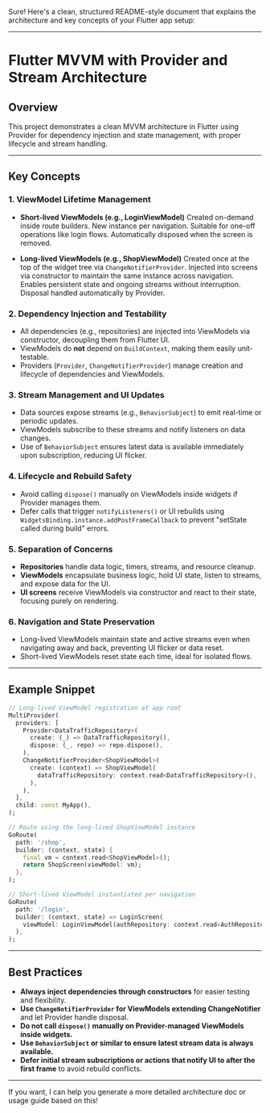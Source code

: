 Sure! Here's a clean, structured README-style document that explains the architecture and key concepts of your Flutter app setup:

---

# Flutter MVVM with Provider and Stream Architecture

## Overview

This project demonstrates a clean MVVM architecture in Flutter using Provider for dependency injection and state management, with proper lifecycle and stream handling.

---

## Key Concepts

### 1. ViewModel Lifetime Management

- **Short-lived ViewModels (e.g., LoginViewModel)**
  Created on-demand inside route builders.
  New instance per navigation.
  Suitable for one-off operations like login flows.
  Automatically disposed when the screen is removed.

- **Long-lived ViewModels (e.g., ShopViewModel)**
  Created once at the top of the widget tree via `ChangeNotifierProvider`.
  Injected into screens via constructor to maintain the same instance across navigation.
  Enables persistent state and ongoing streams without interruption.
  Disposal handled automatically by Provider.

### 2. Dependency Injection and Testability

- All dependencies (e.g., repositories) are injected into ViewModels via constructor, decoupling them from Flutter UI.
- ViewModels do **not** depend on `BuildContext`, making them easily unit-testable.
- Providers (`Provider`, `ChangeNotifierProvider`) manage creation and lifecycle of dependencies and ViewModels.

### 3. Stream Management and UI Updates

- Data sources expose streams (e.g., `BehaviorSubject`) to emit real-time or periodic updates.
- ViewModels subscribe to these streams and notify listeners on data changes.
- Use of `BehaviorSubject` ensures latest data is available immediately upon subscription, reducing UI flicker.

### 4. Lifecycle and Rebuild Safety

- Avoid calling `dispose()` manually on ViewModels inside widgets if Provider manages them.
- Defer calls that trigger `notifyListeners()` or UI rebuilds using `WidgetsBinding.instance.addPostFrameCallback` to prevent "setState called during build" errors.

### 5. Separation of Concerns

- **Repositories** handle data logic, timers, streams, and resource cleanup.
- **ViewModels** encapsulate business logic, hold UI state, listen to streams, and expose data for the UI.
- **UI screens** receive ViewModels via constructor and react to their state, focusing purely on rendering.

### 6. Navigation and State Preservation

- Long-lived ViewModels maintain state and active streams even when navigating away and back, preventing UI flicker or data reset.
- Short-lived ViewModels reset state each time, ideal for isolated flows.

---

## Example Snippet

```dart
// Long-lived ViewModel registration at app root
MultiProvider(
  providers: [
    Provider<DataTrafficRepository>(
      create: (_) => DataTrafficRepository(),
      dispose: (_, repo) => repo.dispose(),
    ),
    ChangeNotifierProvider<ShopViewModel>(
      create: (context) => ShopViewModel(
        dataTrafficRepository: context.read<DataTrafficRepository>(),
      ),
    ),
  ],
  child: const MyApp(),
);

// Route using the long-lived ShopViewModel instance
GoRoute(
  path: '/shop',
  builder: (context, state) {
    final vm = context.read<ShopViewModel>();
    return ShopScreen(viewModel: vm);
  },
);

// Short-lived ViewModel instantiated per navigation
GoRoute(
  path: '/login',
  builder: (context, state) => LoginScreen(
    viewModel: LoginViewModel(authRepository: context.read<AuthRepository>()),
  ),
);
```

---

## Best Practices

- **Always inject dependencies through constructors** for easier testing and flexibility.
- **Use `ChangeNotifierProvider` for ViewModels extending ChangeNotifier** and let Provider handle disposal.
- **Do not call `dispose()` manually on Provider-managed ViewModels inside widgets.**
- **Use `BehaviorSubject` or similar to ensure latest stream data is always available.**
- **Defer initial stream subscriptions or actions that notify UI to after the first frame** to avoid rebuild conflicts.

---

If you want, I can help you generate a more detailed architecture doc or usage guide based on this!
